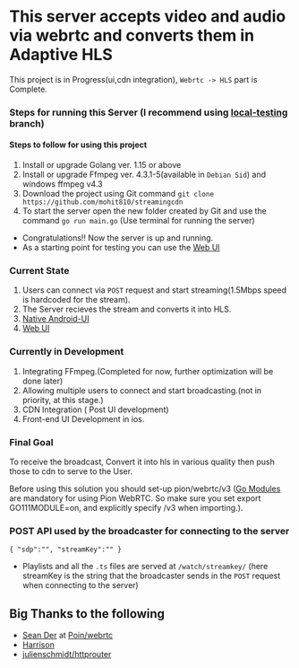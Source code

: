 # This server accepts video and audio via webrtc and converts them in Adaptive HLS
This project is in Progress(ui,cdn integration), `Webrtc -> HLS` part is Complete.

### Steps for running this Server (I recommend using [local-testing](https://github.com/mohit810/streamingcdn/tree/local-testing) branch)

#### Steps to follow for using this project
1) Install or upgrade Golang ver. 1.15 or above
2) Install or upgrade Ffmpeg ver. 4.3.1-5(available in `Debian Sid`) and windows ffmpeg v4.3
3) Download the project using Git command `git clone https://github.com/mohit810/streamingcdn` 
4) To start the server open the new folder created by Git and use the command `go run main.go` (Use terminal for running the server)

* Congratulations!! Now the server is up and running.
* As a starting point for testing you can use the [Web UI](https://github.com/mohit810/streamingcdn-web-ui)

### Current State
1) Users can connect via `POST` request and start streaming(1.5Mbps speed is hardcoded for the stream).
2) The Server recieves the stream and converts it into HLS.
3) [Native Android-UI](https://github.com/mohit810/android-webrtc)
4) [Web UI](https://github.com/mohit810/streamingcdn-web-ui)

### Currently in Development
1) Integrating FFmpeg.(Completed for now, further optimization will be done later)
2) Allowing multiple users to connect and start broadcasting.(not in priority, at this stage.)
3) CDN Integration ( Post UI development)
4) Front-end UI Development in ios. 

### Final Goal
To receive the broadcast, Convert it into hls in various quality then push those to cdn to serve to the User.

Before using this solution you should set-up pion/webrtc/v3 ([Go Modules](https://blog.golang.org/using-go-modules) are mandatory for using Pion WebRTC. So make sure you set export GO111MODULE=on, and explicitly specify /v3 when importing.).

### POST API used by the broadcaster for connecting to the server

`{
    "sdp":"",
    "streamKey":""
}`

* Playlists and all the `.ts` files are served at `/watch/streamkey/` (here streamKey is the string that the broadcaster sends in the `POST` request when connecting to the server)

## Big Thanks to the following 

* [Sean Der](https://github.com/Sean-Der) at [Poin/webrtc](https://github.com/pion/webrtc)
* [Harrison](https://github.com/grantfayvor)
* [julienschmidt/httprouter](https://github.com/julienschmidt/httprouter)
